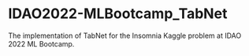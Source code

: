 # IDAO2022-MLBootcamp_TabNet
The implementation of TabNet for the Insomnia Kaggle problem at IDAO 2022 ML Bootcamp.
